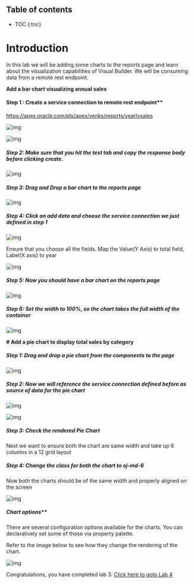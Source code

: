 
## Table of contents

* TOC
{:toc}

# Introduction

In this lab we will be adding some charts to the reports page and learn about the visualization capabilities of Visual Builder. We will be consuming data from a remote rest endpoint. 



**Add a bar chart visualizing annual sales**



#### Step 1 : Create a service connection to remote rest endpoint**



https://apex.oracle.com/pls/apex/venks/reports/yearlysales



![img](assets/image2019-8-25_15-22-13.png)



![img](assets/image2019-8-25_15-22-50.png)



##### Step 2: Make sure that you hit the test tab and copy the response body before clicking create.



![img](assets/image2019-8-25_15-24-19.png)



##### Step 3: Drag and Drop a bar chart to the reports page



![img](assets/image2019-8-25_15-26-4.png)



##### Step 4: Click on add data and choose the service connection we just defined in step 1



![img](assets/image2019-8-25_15-27-45.png)



Ensure that you choose all the fields. Map the Value(Y Axis) to total field, Label(X axis) to year 



![img](assets/image2019-8-25_15-29-15.png)



##### Step 5: Now you should have a bar chart on the reports page



![img](assets/image2019-8-25_15-30-39.png)



##### Step 6: Set the width to 100%, so the chart takes the full width of the container



![img](assets/image2019-8-25_16-24-41.png)





**# Add a pie chart to display total sales by category**



##### Step 1: Drag and drop a pie chart from the components to the page



![img](assets/image2019-8-25_16-28-32.png)



##### Step 2: Now we will reference the service connection defined before as source of data for the pie chart



![img](assets/image2019-8-25_16-30-16.png)



![img](assets/image2019-8-25_16-31-38.png)



##### Step 3: Check the rendered Pie Chart



Next we want to ensure both the chart are same width and take up 6 columns in a 12 grid layout



##### Step 4: Change the class for both the chart to oj-md-6



Now both the charts should be of the same width and properly aligned on the screen



![img](assets/image2019-8-25_16-37-14.png)



##### Chart options**



There are several configuration options available for the charts. You can declaratively set some of those via property palette.



Refer to the image below to see how they change the rendering of the chart.



![img](assets/chart-options.gif)


Congratulations, you have completed lab 3. [Click here to goto Lab 4](lab4)